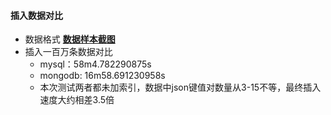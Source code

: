 #### 插入数据对比

- 数据格式 [**数据样本截图**](../images/data-demo.png)
- 插入一百万条数据对比
    - mysql：58m4.782290875s
    - mongodb: 16m58.691230958s
    - 本次测试两者都未加索引，数据中json键值对数量从3-15不等，最终插入速度大约相差3.5倍